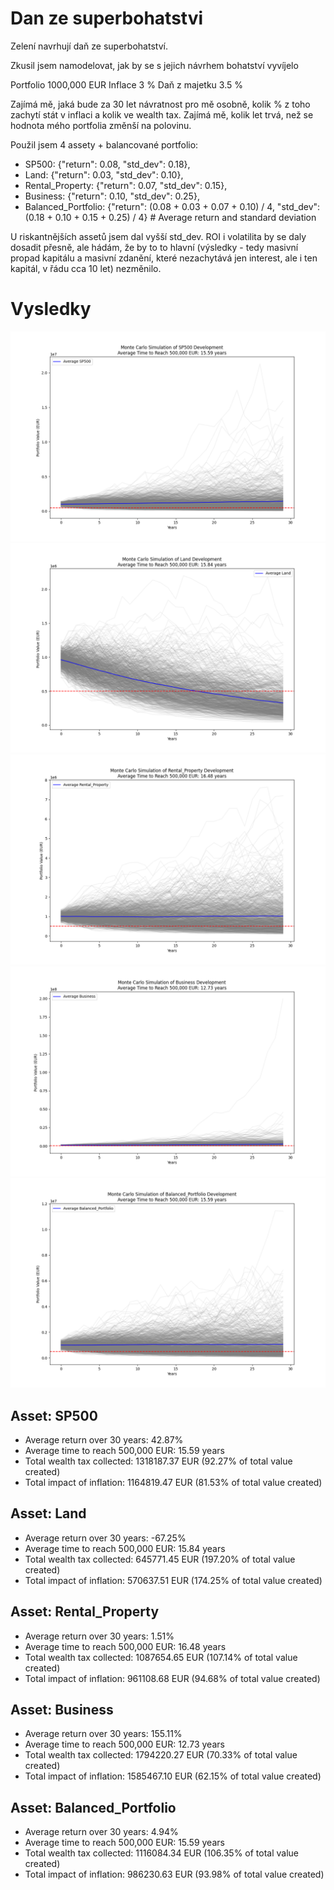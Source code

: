 # Dan ze superbohatstvi

Zelení navrhují daň ze superbohatství.

Zkusil jsem namodelovat, jak by se s jejich návrhem bohatství vyvíjelo

Portfolio 1000,000 EUR
Inflace 3 %
Daň z majetku 3.5 %

Zajímá mě, jaká bude za 30 let návratnost pro mě osobně, kolik % z toho zachytí stát v inflaci a kolik ve wealth tax. Zajímá mě, kolik let trvá, než se hodnota mého portfolia změnší na polovinu.

Použil jsem 4 assety + balancované portfolio:

* SP500: {"return": 0.08, "std_dev": 0.18},
* Land: {"return": 0.03, "std_dev": 0.10},
* Rental_Property: {"return": 0.07, "std_dev": 0.15},
* Business: {"return": 0.10, "std_dev": 0.25},
* Balanced_Portfolio: {"return": (0.08 + 0.03 + 0.07 + 0.10) / 4, "std_dev": (0.18 + 0.10 + 0.15 + 0.25) / 4}  # Average return and standard deviation

U riskantnějších assetů jsem dal vyšší std_dev. ROI i volatilita by se daly dosadit přesně, ale hádám, že by to to hlavní (výsledky - tedy masivní propad kapitálu a masivní zdanění, které nezachytává jen interest, ale i ten kapitál, v řádu cca 10 let) nezměnilo.


# Vysledky


![](sp500.png)
![](land.png)
![](rental.png)
![](business.png)
![](balanced_portfolio.png)


## Asset: SP500
  - Average return over 30 years: 42.87%
  - Average time to reach 500,000 EUR: 15.59 years
  - Total wealth tax collected: 1318187.37 EUR (92.27% of total value created)
  - Total impact of inflation: 1164819.47 EUR (81.53% of total value created)

## Asset: Land

  - Average return over 30 years: -67.25%
  - Average time to reach 500,000 EUR: 15.84 years
  - Total wealth tax collected: 645771.45 EUR (197.20% of total value created)
  - Total impact of inflation: 570637.51 EUR (174.25% of total value created)

## Asset: Rental_Property

  - Average return over 30 years: 1.51%
  - Average time to reach 500,000 EUR: 16.48 years
  - Total wealth tax collected: 1087654.65 EUR (107.14% of total value created)
  - Total impact of inflation: 961108.68 EUR (94.68% of total value created)

## Asset: Business

  - Average return over 30 years: 155.11%
  - Average time to reach 500,000 EUR: 12.73 years
  - Total wealth tax collected: 1794220.27 EUR (70.33% of total value created)
  - Total impact of inflation: 1585467.10 EUR (62.15% of total value created)

## Asset: Balanced_Portfolio

  - Average return over 30 years: 4.94%
  - Average time to reach 500,000 EUR: 15.59 years
  - Total wealth tax collected: 1116084.34 EUR (106.35% of total value created)
  - Total impact of inflation: 986230.63 EUR (93.98% of total value created)
